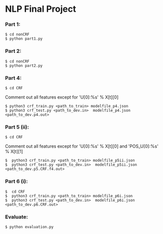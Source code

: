 # NLP Final Project

### Part 1: 
```
$ cd nonCRF
$ python part1.py
```


### Part 2: 
```
$ cd nonCRF
$ python part2.py
```


### Part 4: 
```
$ cd CRF
```
Comment out all features except for 'U[0]:%s' % X[t][0]
```
$ python3 crf_train.py <path_to_train> modelfile_p4.json
$ python3 crf_test.py <path_to_dev.in>  modelfile_p4.json <path_to_dev.p4.out>
```


### Part 5 (ii):
```
$ cd CRF
```
Comment out all features except for 'U[0]:%s' % X[t][0] and 'POS_U[0]:%s' % X[t][1]
```
$  python3 crf_train.py <path_to_train> modelfile_p5ii.json
$  python3 crf_test.py <path_to_dev.in>  modelfile_p5ii.json <path_to_dev.p5.CRF.f4.out>
```


### Part 6 (i):
```
$  cd CRF
$  python3 crf_train.py <path_to_train> modelfile_p6i.json
$  python3 crf_test.py <path_to_dev.in>  modelfile_p6i.json <path_to_dev.p6.CRF.out>
```

### Evaluate: 
```
$ python evaluation.py
```
